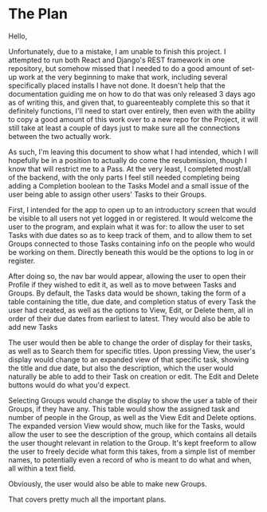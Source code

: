 # The Plan

Hello,

Unfortunately, due to a mistake, I am unable to finish this project. I attempted to run both React and Django's REST framework in one repository, but somehow missed that I needed to do a good amount of set-up work at the very beginning to make that work, including several specifically placed installs I have not done. It doesn't help that the documentation guiding me on how to do that was only released 3 days ago as of writing this, and given that, to guareenteably complete this so that it definitely functions, I'll need to start over entirely, then even with the ability to copy a good amount of this work over to a new repo for the Project, it will still take at least a couple of days just to make sure all the connections between the two actually work.

As such, I'm leaving this document to show what I had intended, which I will hopefully be in a position to actually do come the resubmission, though I know that will restrict me to a Pass. At the very least, I completed most/all of the backend, with the only parts I feel still needed completing being adding a Completion boolean to the Tasks Model and a small issue of the user being able to assign other users' Tasks to their Groups.

First, I intended for the app to open up to an introductory screen that would be visible to all users not yet logged in or registered. It would welcome the user to the program, and explain what it was for: to allow the user to set Tasks with due dates so as to keep track of them, and to allow them to set Groups connected to those Tasks containing info on the people who would be working on them. Directly beneath this would be the options to log in or register.

After doing so, the nav bar would appear, allowing the user to open their Profile if they wished to edit it, as well as to move between Tasks and Groups. By default, the Tasks data would be shown, taking the form of a table containing the title, due date, and completion status of every Task the user had created, as well as the options to View, Edit, or Delete them, all in order of their due dates from earliest to latest. They would also be able to add new Tasks

The user would then be able to change the order of display for their tasks, as well as to Search them for specific titles. Upon pressing View, the user's display would change to an expanded view of that specific task, showing the title and due date, but also the description, which the user would naturally be able to add to their Task on creation or edit. The Edit and Delete buttons would do what you'd expect.

Selecting Groups would change the display to show the user a table of their Groups, if they have any. This table would show the assigned task and number of people in the Group, as well as the View Edit and Delete options. The expanded version View would show, much like for the Tasks, would allow the user to see the description of the group, which contains all details the user thought relevant in relation to the Group. It's kept freeform to allow the user to freely decide what form this takes, from a simple list of member names, to potentially even a record of who is meant to do what and when, all within a text field.

Obviously, the user would also be able to make new Groups.

That covers pretty much all the important plans.